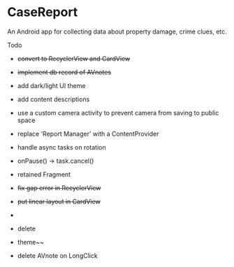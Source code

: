 # CaseReport
An Android app for collecting data about property damage, crime clues, etc.

Todo
* ~~convert to RecyclerView and CardView~~
* ~~implement db record of AVnotes~~

* add dark/light UI theme
* add content descriptions

* use a custom camera activity to prevent camera from saving to public space
* replace 'Report Manager' with a ContentProvider

* handle async tasks on rotation
 * onPause() -> task.cancel()
 * retained Fragment
 
* ~~fix gap error in RecyclerView~~
* ~~put linear layout in CardView~~

* ~~~**Add Preferences**
 * delete
 * theme~~
 
* delete AVnote on LongClick

